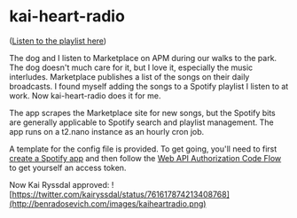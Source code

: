 # kai-heart-radio

([Listen to the playlist here](https://open.spotify.com/user/1248422519/playlist/3zJ2HaPyALFHcyTZnh8BXl))

The dog and I listen to Marketplace on APM during our walks to the park. The dog doesn't much care for it, but I love it, especially the music interludes.
Marketplace publishes a list of the songs on their daily broadcasts. I found myself adding the songs to a Spotify playlist I listen to at work. Now kai-heart-radio does it for me.

The app scrapes the Marketplace site for new songs, but the Spotify bits are generally applicable to Spotify search and playlist management. 
The app runs on a t2.nano instance as an hourly cron job.

A template for the config file is provided. To get going, you'll need to first [create a Spotify app](https://developer.spotify.com/my-applications/#!/applications/create) and then follow the [Web API Authorization Code Flow](https://developer.spotify.com/web-api/authorization-guide/#authorization-code-flow) to get yourself an access token.

Now Kai Ryssdal approved:
![https://twitter.com/kairyssdal/status/761617874213408768](http://benradosevich.com/images/kaiheartradio.png)
